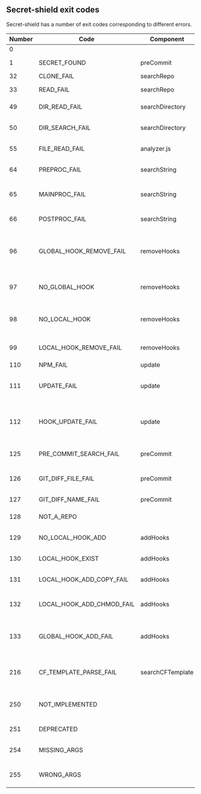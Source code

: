 ## Secret-shield exit codes

Secret-shield has a number of exit codes corresponding to different errors.

Number | Code | Component | Details
--- | --- | --- | ---
0 | | | success
1 | SECRET_FOUND | preCommit | secret-shield found a secret
32 | CLONE_FAIL | searchRepo | git clone failed
33 | READ_FAIL | searchRepo | failed to read files
49 | DIR_READ_FAIL | searchDirectory | failed to read directory
50 | DIR_SEARCH_FAIL | searchDirectory | search failed because of an unknown error
55 | FILE_READ_FAIL | analyzer.js | could not read file
64 | PREPROC_FAIL | searchString | string preprocessor failed
65 | MAINPROC_FAIL | searchString | string search main processor failed
66 | POSTPROC_FAIL | searchString | string search postprocessor failed
96 | GLOBAL_HOOK_REMOVE_FAIL | removeHooks | could not remove global hooks because of an unknown git error
97 | NO_GLOBAL_HOOK | removeHooks | could not remove nonexistent global hooks
98 | NO_LOCAL_HOOK | removeHooks | could not remove nonexistent local hooks
99 | LOCAL_HOOK_REMOVE_FAIL | removeHooks | could not delete local hooks file
110 | NPM_FAIL | update | NPM failed
111 | UPDATE_FAIL | update | failed to update secret-shield to the latest version
112 | HOOK_UPDATE_FAIL | update | failed to update the hooks path following a secret-shield update
125 | PRE_COMMIT_SEARCH_FAIL | preCommit | search failed because of an unknown error
126 | GIT_DIFF_FILE_FAIL | preCommit | git diff failed to run for an individual file
127 | GIT_DIFF_NAME_FAIL | preCommit | git diff name-status failed
128 | NOT_A_REPO | | you're not in a git repository
129 | NO_LOCAL_HOOK_ADD | addHooks | could not find the local hook file to add
130 | LOCAL_HOOK_EXIST | addHooks | local hook already exists
131 | LOCAL_HOOK_ADD_COPY_FAIL | addHooks | failed to copy over the local hook file
132 | LOCAL_HOOK_ADD_CHMOD_FAIL | addHooks | could not make local hooks executable
133 | GLOBAL_HOOK_ADD_FAIL | addHooks | could not add global hooks due to an unknown git error
216 | CF_TEMPLATE_PARSE_FAIL | searchCFTemplate | failed to parse the CloudFormation template
250 | NOT_IMPLEMENTED | | functionality is not implemented yet (or ever)
251 | DEPRECATED | | functionality is deprecated
254 | MISSING_ARGS | | missing command line arguments
255 | WRONG_ARGS | | wrong command line arguments
